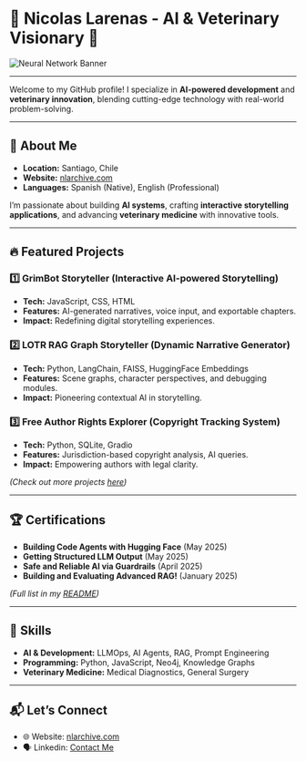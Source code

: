 # 🚀 Nicolas Larenas - AI & Veterinary Visionary 🌌  
![Neural Network Banner](assets/Neural-Networks.gif) 

---

Welcome to my GitHub profile! I specialize in **AI-powered development** and **veterinary innovation**, blending cutting-edge technology with real-world problem-solving.  

---

## 🧠 About Me  

- **Location:** Santiago, Chile  
- **Website:** [nlarchive.com](https://nlarchive.com)  
- **Languages:** Spanish (Native), English (Professional)  

I’m passionate about building **AI systems**, crafting **interactive storytelling applications**, and advancing **veterinary medicine** with innovative tools.  

---

## 🔥 Featured Projects  

### 1️⃣ **GrimBot Storyteller (Interactive AI-powered Storytelling)**  
- **Tech:** JavaScript, CSS, HTML  
- **Features:** AI-generated narratives, voice input, and exportable chapters.  
- **Impact:** Redefining digital storytelling experiences.

### 2️⃣ **LOTR RAG Graph Storyteller (Dynamic Narrative Generator)**  
- **Tech:** Python, LangChain, FAISS, HuggingFace Embeddings  
- **Features:** Scene graphs, character perspectives, and debugging modules.  
- **Impact:** Pioneering contextual AI in storytelling.

### 3️⃣ **Free Author Rights Explorer (Copyright Tracking System)**  
- **Tech:** Python, SQLite, Gradio  
- **Features:** Jurisdiction-based copyright analysis, AI queries.  
- **Impact:** Empowering authors with legal clarity.  

*(Check out more projects [here](https://github.com/NLarchive))*  

---

## 🏆 Certifications  

- **Building Code Agents with Hugging Face** (May 2025)  
- **Getting Structured LLM Output** (May 2025)  
- **Safe and Reliable AI via Guardrails** (April 2025)  
- **Building and Evaluating Advanced RAG!** (January 2025)  

*(Full list in my [README](https://github.com/NLarchive))*  

---

## 🌟 Skills  

- **AI & Development:** LLMOps, AI Agents, RAG, Prompt Engineering  
- **Programming:** Python, JavaScript, Neo4j, Knowledge Graphs  
- **Veterinary Medicine:** Medical Diagnostics, General Surgery  

---

## 📬 Let’s Connect  

- 🌐 Website: [nlarchive.com](https://nlarchive.com)  
- 🗣️ Linkedin: [Contact Me](https://www.linkedin.com/in/nicolas-larenas-596125230/)  
